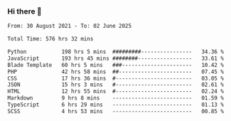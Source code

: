 ### Hi there 👋

<!--
**dominoto/dominoto** is a ✨ _special_ ✨ repository because its `README.md` (this file) appears on your GitHub profile.

Here are some ideas to get you started:

- 🔭 I’m currently working on ...
- 🌱 I’m currently learning ...
- 👯 I’m looking to collaborate on ...
- 🤔 I’m looking for help with ...
- 💬 Ask me about ...
- 📫 How to reach me: ...
- 😄 Pronouns: ...
- ⚡ Fun fact: ...
-->
<!--START_SECTION:waka-->

```txt
From: 30 August 2021 - To: 02 June 2025

Total Time: 576 hrs 32 mins

Python           198 hrs 5 mins  #########----------------   34.36 %
JavaScript       193 hrs 45 mins ########-----------------   33.61 %
Blade Template   60 hrs 5 mins   ###----------------------   10.42 %
PHP              42 hrs 58 mins  ##-----------------------   07.45 %
CSS              17 hrs 36 mins  #------------------------   03.05 %
JSON             15 hrs 3 mins   #------------------------   02.61 %
HTML             12 hrs 55 mins  #------------------------   02.24 %
Markdown         9 hrs 8 mins    -------------------------   01.59 %
TypeScript       6 hrs 29 mins   -------------------------   01.13 %
SCSS             4 hrs 53 mins   -------------------------   00.85 %
```

<!--END_SECTION:waka-->
